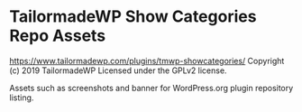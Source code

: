 # TailormadeWP Show Categories Repo Assets #
https://www.tailormadewp.com/plugins/tmwp-showcategories/
Copyright (c) 2019 TailormadeWP
Licensed under the GPLv2 license.

Assets such as screenshots and banner for WordPress.org plugin repository listing.
